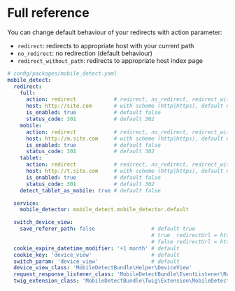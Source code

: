 Full reference
==============

You can change default behaviour of your redirects with action parameter:

- `redirect`: redirects to appropriate host with your current path
- `no_redirect`: no redirection (default behaviour)
- `redirect_without_path`: redirects to appropriate host index page

```yaml
# conﬁg/packages/mobile_detect.yaml
mobile_detect:
  redirect:
    full:
      action: redirect            # redirect, no_redirect, redirect_without_path
      host: http://site.com       # with scheme (http|https), default null, url validate
      is_enabled: true            # default false
      status_code: 301            # default 302
    mobile:
      action: redirect            # redirect, no_redirect, redirect_without_path
      host: http://m.site.com     # with scheme (http|https), default null, url validate
      is_enabled: true            # default false
      status_code: 301            # default 302
    tablet:
      action: redirect            # redirect, no_redirect, redirect_without_path
      host: http://t.site.com     # with scheme (http|https), default null, url validate
      is_enabled: true            # default false
      status_code: 301            # default 302
    detect_tablet_as_mobile: true # default false

  service:
    mobile_detector: mobile_detect.mobile_detector.default

  switch_device_view:
    save_referer_path: false                  # default true
                                              # true  redirectUrl = http://site.com/current/path?currentQuery=string
                                              # false redirectUrl = http://site.com
  cookie_expire_datetime_modifier: '+1 month' # default
  cookie_key: 'device_view'                   # default
  switch_param: 'device_view'                 # default
  device_view_class: 'MobileDetectBundle\Helper\DeviceView'
  request_response_listener_class: 'MobileDetectBundle\EventListener\RequestResponseListener'
  twig_extension_class: 'MobileDetectBundle\Twig\Extension\MobileDetectExtension'
```
